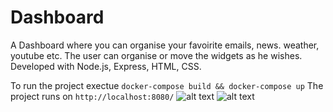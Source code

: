 # Dashboard
A Dashboard where you can organise your favoirite emails, news. weather, youtube etc.
The user can organise or move the widgets as he wishes.
Developed with Node.js, Express, HTML, CSS.

To run the project exectue `docker-compose build && docker-compose up`
The project runs on `http://localhost:8080/`
![alt text](https://raw.github.com/joankabello/Epicture/master/sc1.png)
![alt text](https://raw.github.com/joankabello/Epicture/master/sc2.png)
